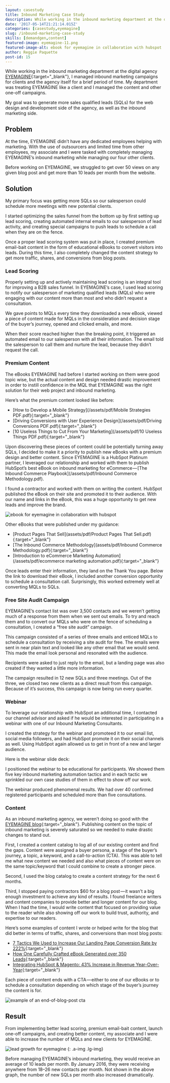 ```yaml
---
layout: casestudy
title: Inbound Marketing Case Study
description: While working in the inbound marketing department at the digital agency EYEMAGINE, I managed inbound marketing campaigns for clients and…
date: '2017-05-14T21:21:14.015Z'
categories: [casestudy,eyemagine]
slug: /inbound-marketing-case-study
skills: [demandgen,content]
featured-image: eyemagine-11.png
featured-image-alt: ebook for eyemagine in collaboration with hubspot
author: Reggie Paquette
post-id: 15
---
```


While working in the inbound marketing department at the digital agency [EYEMAGINE](http://www.eyemaginetech.com){:target="_blank"}, I managed inbound marketing campaigns for clients and the agency itself for a brief period of time. My department was treating EYEMAGINE like a client and I managed the content and other one-off campaigns.

My goal was to generate more sales qualified leads (SQLs) for the web design and development side of the agency, as well as the inbound marketing side.

## Problem

At the time, EYEMAGINE didn’t have any dedicated employees helping with marketing. With the use of outsourcers and limited time from other employees, my associate and I were tasked with completely managing EYEMAGINE’s inbound marketing while managing our four other clients.

Before working on EYEMAGINE, we struggled to get over 50 views on any given blog post and get more than 10 leads per month from the website.

## Solution

My primary focus was getting more SQLs so our salesperson could schedule more meetings with new potential clients.

I started optimizing the sales funnel from the bottom up by first setting up lead scoring, creating automated internal emails to our salesperson of lead activity, and creating special campaigns to push leads to schedule a call when they are on the fence.

Once a proper lead scoring system was put in place, I created premium email-bait content in the form of educational eBooks to convert visitors into leads. During this time, I also completely changed the content strategy to get more traffic, shares, and conversions from blog posts.

### Lead Scoring

Properly setting up and actively maintaining lead scoring is an integral tool for improving a B2B sales funnel. In EYEMAGINE’s case, I used lead scoring to notify our salesperson of marketing qualified leads (MQLs) who were engaging with our content more than most and who didn’t request a consultation.

We gave points to MQLs every time they downloaded a new eBook, viewed a piece of content made for MQLs in the consideration and decision stage of the buyer’s journey, opened and clicked emails, and more.

When their score reached higher than the breaking point, it triggered an automated email to our salesperson with all their information. The email told the salesperson to call them and nurture the lead, because they didn’t request the call.

### Premium Content

The eBooks EYEMAGINE had before I started working on them were good topic wise, but the actual content and design needed drastic improvement in order to instill confidence in the MQL that EYEMAGINE was the right solution for their web project and inbound marketing.

Here’s what the premium content looked like before:

*   [How to Develop a Mobile Strategy](/assets/pdf/Mobile Strategies PDF.pdf){:target="_blank"}
*   [Driving Conversions with User Experience Design](/assets/pdf/Driving Conversions PDF.pdf){:target="_blank"}
*   [10 Useless Things to Cut From Your Marketing](/assets/pdf/10 Useless Things PDF.pdf){:target="_blank"}

Upon discovering these pieces of content could be potentially turning away SQLs, I decided to make it a priority to publish new eBooks with a premium design and better content. Since EYEMAGINE is a HubSpot Platinum partner, I leveraged our relationship and worked with them to publish HubSpot’s best eBook on inbound marketing for eCommerce — [The Inbound Commerce Playbook](/assets/pdf/Inbound Commerce Methodology.pdf).

I found a contractor and worked with them on writing the content. HubSpot published the eBook on their site and promoted it to their audience. With our name and links in the eBook, this was a huge opportunity to get new leads and improve the brand.

![ebook for eyemagine in collaboration with hubspot](/assets/images/eyemagine-11.png)

Other eBooks that were published under my guidance:

*   [Product Pages That Sell](assets/pdf/Product Pages That Sell.pdf){:target="_blank"}
*   [The Inbound Commerce Methodology](assets/pdf/Inbound Commerce Methodology.pdf){:target="_blank"}
*   [Introduction to eCommerce Marketing Automation](/assets/pdf/ecommerce marketing automation.pdf){:target="_blank"}

Once leads enter their information, they land on the Thank You page. Below the link to download their eBook, I included another conversion opportunity to schedule a consultation call. Surprisingly, this worked extremely well at converting MQLs to SQLs.

### Free Site Audit Campaign

EYEMAGINE’s contact list was over 3,500 contacts and we weren’t getting much of a response from them when we sent out emails. To try and reach them and to convert our MQLs who were on the fence of scheduling a consultation, I created a “free site audit” campaign.

This campaign consisted of a series of three emails and enticed MQLs to schedule a consultation by receiving a site audit for free. The emails were sent in near plain text and looked like any other email that we would send. This made the email look personal and resonated with the audience.

Recipients were asked to just reply to the email, but a landing page was also created if they wanted a little more information.

The campaign resulted in 12 new SQLs and three meetings. Out of the three, we closed two new clients as a direct result from this campaign. Because of it’s success, this campaign is now being run every quarter.

### Webinar

To leverage our relationship with HubSpot an additional time, I contacted our channel advisor and asked if he would be interested in participating in a webinar with one of our Inbound Marketing Consultants.

I created the strategy for the webinar and promoteed it to our email list, social media followers, and had HubSpot promote it on their social channels as well. Using HubSpot again allowed us to get in front of a new and larger audience.

Here is the webinar slide deck:

I positioned the webinar to be educational for participants. We showed them five key inbound marketing automation tactics and in each tactic we sprinkled our own case studies of them in effect to show off our work.

The webinar produced phenomenal results. We had over 40 confirmed registered participants and scheduled more than five consultations.

### Content

As an inbound marketing agency, we weren’t doing so good with the [EYEMAGINE blog](http://www.eyemaginetech.com/blog){:target="_blank"}. Publishing content on the topic of inbound marketing is severely saturated so we needed to make drastic changes to stand out.

First, I created a content catalog to log all of our existing content and find the gaps. Content were assigned a buyer persona, a stage of the buyer’s journey, a topic, a keyword, and a call-to-action (CTA). This was able to tell me what new content we needed and also what pieces of content were on the same topic/keyword that I could combine to create a stronger piece.

Second, I used the blog catalog to create a content strategy for the next 6 months.

Third, I stopped paying contractors $60 for a blog post — it wasn’t a big enough investment to achieve any kind of results. I found freelance writers and content companies to provide better and longer content for our blog. When I had the time, I would write content that focused on providing value to the reader while also showing off our work to build trust, authority, and expertise to our readers.

Here’s some examples of content I wrote or helped write for the blog that did better in terms of traffic, shares, and conversions than most blog posts:

*   [7 Tactics We Used to Increase Our Landing Page Conversion Rate by 222%](http://www.eyemaginetech.com/blog/tactics-we-used-to-increase-our-landing-page-conversion-rate-by-222){:target="_blank"}
*   [How One Carefully Crafted eBook Generated over 350 Leads](http://www.eyemaginetech.com/blog/how-one-carefully-created-ebook-generated-over-350-leads){:target="_blank"}
*   [Integrating HubSpot & Magento: 43% Increase in Revenue Year-Over-Year](http://www.eyemaginetech.com/blog/integrating-hubspot-magento-43-increase-in-revenue-year-over-year){:target="_blank"}

Each piece of content ends with a CTA — either to one of our eBooks or to schedule a consultation depending on which stage of the buyer’s journey the content is for.

![example of an end-of-blog-post cta](/assets/images/eyemagine-12.png)

## Result

From implementing better lead scoring, premium email-bait content, launch one-off campaigns, and creating better content, my associate and I were able to increase the number of MQLs and new clients for EYEMAGINE.

![lead growth for eyemagine](/assets/images/eyemagine-13.png)
{: .a-img .lg-img}

Before managing EYEMAGINE’s inbound marketing, they would receive an average of 10 leads per month. By January 2016, they were receiving anywhere from 18–26 new contacts per month. Not shown in the above graph, the number of new SQLs per month also increased dramatically.